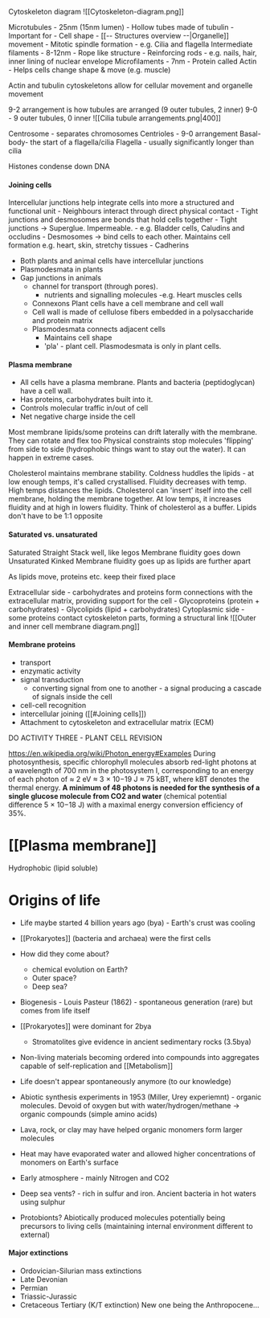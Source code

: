 Cytoskeleton diagram
![[Cytoskeleton-diagram.png]]

Microtubules
	- 25nm (15nm lumen)
	- Hollow tubes made of tubulin
	- Important for
		- Cell shape
		- [[-- Structures overview --|Organelle]] movement
		- Mitotic spindle formation
	- e.g. Cilia and flagella
Intermediate filaments
	- 8-12nm
	- Rope like structure
	- Reinforcing rods
		- e.g. nails, hair, inner lining of nuclear envelope
Microfilaments
	- 7nm
	- Protein called Actin 
	- Helps cells change shape & move (e.g. muscle)

Actin and tubulin cytoskeletons allow for cellular movement and organelle movement

9-2 arrangement is how tubules are arranged (9 outer tubules, 2 inner)
9-0 - 9 outer tubules, 0 inner
![[Cilia tubule arrangements.png|400]]

Centrosome - separates chromosomes
Centrioles - 9-0 arrangement
Basal-body- the start of a flagella/cilia
Flagella - usually significantly longer than cilia 

Histones condense down DNA

#### Joining cells
Intercellular junctions help integrate cells into more a structured and functional unit
	- Neighbours interact through direct physical contact
	- Tight junctions and desmosomes are bonds that hold cells together
		- Tight junctions -> Superglue. Impermeable.
			- e.g. Bladder cells, Caludins and occludins
		- Desmosomes -> bind cells to each other. Maintains cell formation e.g. heart, skin, stretchy tissues
			- Cadherins
 - Both plants and animal cells have intercellular junctions
- Plasmodesmata in plants
- Gap junctions in animals
	- channel for transport (through pores).
		- nutrients and signalling molecules
		-e.g. Heart muscles cells
	 - Connexons
Plant cells have a cell membrane and cell wall
	- Cell wall is made of cellulose fibers embedded in a polysaccharide and protein matrix
	- Plasmodesmata connects adjacent cells
		- Maintains cell shape
		- 'pla' - plant cell. Plasmodesmata is only in plant cells.


#### Plasma membrane
- All cells have a plasma membrane. Plants and bacteria (peptidoglycan) have a cell wall.
- Has proteins, carbohydrates built into it.
- Controls molecular traffic in/out of cell
- Net negative charge inside the cell

Most membrane lipids/some proteins can drift laterally with the membrane. They can rotate and flex too
Physical constraints stop molecules 'flipping' from side to side (hydrophobic things want to stay out the water). It can happen in extreme cases.

Cholesterol maintains membrane stability.
Coldness huddles the lipids - at low enough temps, it's called crystallised. Fluidity decreases with temp.
High temps distances the lipids.
Cholesterol can 'insert' itself into the cell membrane, holding the membrane together. At low temps, it increases fluidity and at high in lowers fluidity. Think of cholesterol as a buffer.
Lipids don't have to be 1:1 opposite

#### Saturated vs. unsaturated
Saturated
	Straight
	Stack well, like legos
	Membrane fluidity goes down
Unsaturated
	Kinked
	Membrane fluidity goes up as lipids are further apart

As lipids move, proteins etc. keep their fixed place

Extracellular side - carbohydrates and proteins form connections with the extracellular matrix, providing support for the cell
	- Glycoproteins (protein + carbohydrates)
	- Glycolipids (lipid + carbohydrates)
Cytoplasmic side - some proteins contact cytoskeleton parts, forming a structural link
![[Outer and inner cell membrane diagram.png]]

#### Membrane proteins
- transport
- enzymatic activity
- signal transduction
	- converting signal from one to another - a signal producing a cascade of signals inside the cell
- cell-cell recognition
- intercellular joining ([[#Joining cells]])
- Attachment to cytoskeleton and extracellular matrix (ECM)

DO ACTIVITY THREE - PLANT CELL REVISION


https://en.wikipedia.org/wiki/Photon_energy#Examples
During photosynthesis, specific chlorophyll molecules absorb red-light photons at a wavelength of 700 nm in the photosystem I, corresponding to an energy of each photon of ≈ 2 eV ≈ 3 × 10−19 J ≈ 75 kBT, where kBT denotes the thermal energy. **A minimum of 48 photons is needed for the synthesis of a single glucose molecule from CO2 and water** (chemical potential difference 5 × 10−18 J) with a maximal energy conversion efficiency of 35%. 

# [[Plasma membrane]]

Hydrophobic (lipid soluble) 



# Origins of life
- Life maybe started 4 billion years ago (bya) - Earth's crust was cooling
- [[Prokaryotes]] (bacteria and archaea) were the first cells
- How did they come about?
	- chemical evolution on Earth?
	- Outer space?
	- Deep sea?
- Biogenesis - Louis Pasteur (1862) - spontaneous generation (rare) but comes from life itself
- [[Prokaryotes]] were dominant for 2bya
	- Stromatolites give evidence in ancient sedimentary rocks (3.5bya)
- Non-living materials becoming ordered into compounds into aggregates capable of self-replication and [[Metabolism]]
- Life doesn't appear spontaneously anymore (to our knowledge)
- Abiotic synthesis experiments in 1953 (Miller, Urey experiemnt) - organic molecules. Devoid of oxygen but with water/hydrogen/methane -> organic compounds (simple amino acids)

- Lava, rock, or clay may have helped organic monomers form larger molecules
- Heat may have evaporated water and allowed higher concentrations of monomers on Earth's surface
- Early atmosphere - mainly Nitrogen and CO2
- Deep sea vents? - rich in sulfur and iron. Ancient bacteria in hot waters using sulphur
- Protobionts? Abiotically produced molecules potentially being precursors to living cells (maintaining internal environment different to external)

#### Major extinctions
- Ordovician-Silurian mass extinctions
- Late Devonian 
- Permian
- Triassic-Jurassic
- Cretaceous Tertiary (K/T extinction)
New one being the Anthropocene...